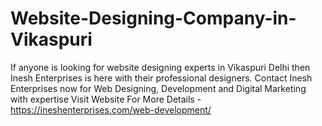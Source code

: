 # Website-Designing-Company-in-Vikaspuri
If anyone is looking for website designing experts in Vikaspuri Delhi then Inesh Enterprises is here with their professional designers. Contact Inesh Enterprises now for Web Designing, Development and Digital Marketing with expertise
Visit Website For More Details - https://ineshenterprises.com/web-development/
